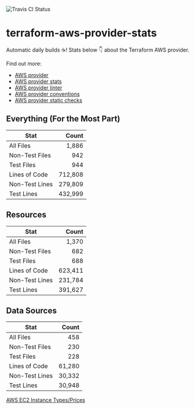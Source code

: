 ![Travis CI Status](https://travis-ci.org/YakDriver/terraform-aws-provider-stats.svg?branch=main)
# terraform-aws-provider-stats

Automatic daily builds :coffee:! Stats below :point_down: about the Terraform AWS provider.

Find out more:
* [AWS provider](https://github.com/terraform-providers/terraform-provider-aws)
* [AWS provider stats](https://github.com/YakDriver/terraform-aws-provider-stats)
* [AWS provider linter](https://github.com/terraform-providers/terraform-provider-aws/tree/master/awsproviderlint)
* [AWS provider conventions](https://github.com/YakDriver/terraform-aws-conventions)
* [AWS provider static checks](https://github.com/YakDriver/terraform-aws-provider-static-checks)



## Everything (For the Most Part)

|  Stat  |  Count  |
| ------------- | -------------: |
|  All Files  |  1,886  |
|  Non-Test Files  |  942  |
|  Test Files  |  944  |
|  Lines of Code  |  712,808  |
|  Non-Test Lines  |  279,809  |
|  Test Lines  |  432,999  |



## Resources

|  Stat  |  Count  |
| ------------- | -------------: |
|  All Files  |  1,370  |
|  Non-Test Files  |  682  |
|  Test Files  |  688  |
|  Lines of Code  |  623,411  |
|  Non-Test Lines  |  231,784  |
|  Test Lines  |  391,627  |



## Data Sources

|  Stat  |  Count  |
| ------------- | -------------: |
|  All Files  |  458  |
|  Non-Test Files  |  230  |
|  Test Files  |  228  |
|  Lines of Code  |  61,280  |
|  Non-Test Lines  |  30,332  |
|  Test Lines  |  30,948  |




[AWS EC2 Instance Types/Prices](https://github.com/YakDriver/aws-ec2-instance-types)
